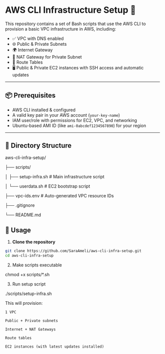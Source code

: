 # AWS CLI Infrastructure Setup 🚀

This repository contains a set of Bash scripts that use the AWS CLI to provision a basic VPC infrastructure in AWS, including:

- ✅ VPC with DNS enabled
- 🌐 Public & Private Subnets
- 🌍 Internet Gateway
- 📶 NAT Gateway for Private Subnet
- 🧭 Route Tables
- 🖥️ Public & Private EC2 instances with SSH access and automatic updates

---

## 📦 Prerequisites

- AWS CLI installed & configured
- A valid key pair in your AWS account (`your-key-name`)
- IAM user/role with permissions for EC2, VPC, and networking
- Ubuntu-based AMI ID (like `ami-0abcdef1234567890`) for your region

---

## 📁 Directory Structure

aws-cli-infra-setup/

├── scripts/

│ ├── setup-infra.sh # Main infrastructure script

│ └── userdata.sh # EC2 bootstrap script

├── vpc-ids.env # Auto-generated VPC resource IDs

├── .gitignore

└── README.md


## 🚀 Usage

1. **Clone the repository**
```bash
git clone https://github.com/SaraAmeli/aws-cli-infra-setup.git
cd aws-cli-infra-setup
```

2. Make scripts executable

chmod +x scripts/*.sh

3. Run setup script

./scripts/setup-infra.sh

This will provision:

    1 VPC

    Public + Private subnets

    Internet + NAT Gateways

    Route tables

    EC2 instances (with latest updates installed)

